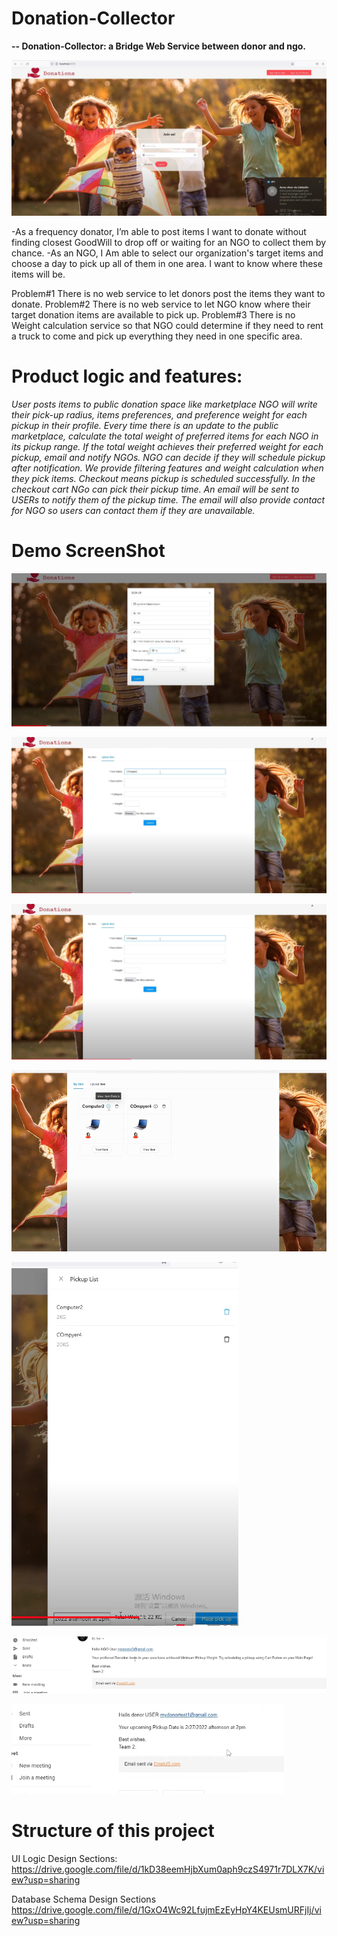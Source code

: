 # Donation-Collector
**-- Donation-Collector: a Bridge Web Service between donor and ngo.**

![](https://github.com/tarringlu/Donation-Collector/blob/main/Screen%20Shot%202022-03-27%20at%2012.01.12%20AM.png)

-As a frequency donator, I’m able to post items I want to donate without finding closest GoodWill to drop off or waiting for an NGO to collect them by chance.
-As an NGO, I Am able to select our organization's target items and choose a day to pick up all of them in one area. I want to know where these items will be.

Problem#1 There is no web service to let donors post the items they want to donate.
Problem#2 There is no web service to let NGO know where their target donation items are available to pick up.
Problem#3 There is no Weight calculation service so that NGO could determine if they need to rent a truck to come and pick up everything they need in one specific area.


**Product logic and features**:
=========================

*User posts items to public donation space like marketplace
NGO will write their pick-up radius,  items preferences, and preference weight for each pickup in their profile.
Every time there is an update to the public marketplace, calculate the total weight of preferred items for each NGO in its pickup range. If the total weight achieves their preferred weight for each pickup, email and notify NGOs.
NGO can decide if they will schedule pickup after notification. We provide filtering features and weight calculation when they pick items. Checkout means pickup is scheduled successfully. In the checkout cart NGo can pick their pickup time. An email will be sent to USERs to notify them of the pickup time. The email will also provide contact for NGO so users can contact them if they are unavailable.*


**Demo ScreenShot**
=========================

![image](https://github.com/tarringlu/Donation-Collector/blob/main/Screen%20Shot%202022-03-27%20at%2012.01.35%20AM.png)


![image](https://github.com/tarringlu/Donation-Collector/blob/main/Screen%20Shot%202022-03-27%20at%2012.02.23%20AM.png)


![image](https://github.com/tarringlu/Donation-Collector/blob/main/Screen%20Shot%202022-03-27%20at%2012.02.23%20AM.png)

![image](https://github.com/tarringlu/Donation-Collector/blob/main/Screen%20Shot%202022-03-27%20at%2012.02.50%20AM.png)

![image](https://github.com/tarringlu/Donation-Collector/blob/main/Screen%20Shot%202022-03-27%20at%2012.03.45%20AM.png)

![image](https://github.com/tarringlu/Donation-Collector/blob/main/Screen%20Shot%202022-03-27%20at%2012.03.18%20AM.png)

![image](https://github.com/tarringlu/Donation-Collector/blob/main/Screen%20Shot%202022-03-27%20at%2012.04.06%20AM.png)


**Structure of this project**
=========================

UI Logic Design Sections:
https://drive.google.com/file/d/1kD38eemHjbXum0aph9czS4971r7DLX7K/view?usp=sharing

Database Schema Design Sections
https://drive.google.com/file/d/1GxO4Wc92LfujmEzEyHpY4KEUsmURFjIj/view?usp=sharing
